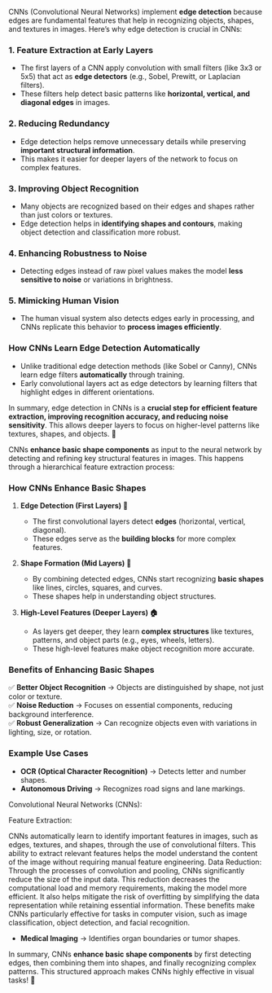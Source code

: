 CNNs (Convolutional Neural Networks) implement **edge detection** because edges are fundamental features that help in recognizing objects, shapes, and textures in images. Here’s why edge detection is crucial in CNNs:  

### 1. **Feature Extraction at Early Layers**  
   - The first layers of a CNN apply convolution with small filters (like 3x3 or 5x5) that act as **edge detectors** (e.g., Sobel, Prewitt, or Laplacian filters).
   - These filters help detect basic patterns like **horizontal, vertical, and diagonal edges** in images.

### 2. **Reducing Redundancy**  
   - Edge detection helps remove unnecessary details while preserving **important structural information**.
   - This makes it easier for deeper layers of the network to focus on complex features.

### 3. **Improving Object Recognition**  
   - Many objects are recognized based on their edges and shapes rather than just colors or textures.
   - Edge detection helps in **identifying shapes and contours**, making object detection and classification more robust.

### 4. **Enhancing Robustness to Noise**  
   - Detecting edges instead of raw pixel values makes the model **less sensitive to noise** or variations in brightness.

### 5. **Mimicking Human Vision**  
   - The human visual system also detects edges early in processing, and CNNs replicate this behavior to **process images efficiently**.

### **How CNNs Learn Edge Detection Automatically**  
   - Unlike traditional edge detection methods (like Sobel or Canny), CNNs learn edge filters **automatically** through training.
   - Early convolutional layers act as edge detectors by learning filters that highlight edges in different orientations.

In summary, edge detection in CNNs is a **crucial step for efficient feature extraction, improving recognition accuracy, and reducing noise sensitivity**. This allows deeper layers to focus on higher-level patterns like textures, shapes, and objects. 🚀

CNNs **enhance basic shape components** as input to the neural network by detecting and refining key structural features in images. This happens through a hierarchical feature extraction process:  

### **How CNNs Enhance Basic Shapes**  

1. **Edge Detection (First Layers) 🔹**  
   - The first convolutional layers detect **edges** (horizontal, vertical, diagonal).  
   - These edges serve as the **building blocks** for more complex features.  

2. **Shape Formation (Mid Layers) 🔺**  
   - By combining detected edges, CNNs start recognizing **basic shapes** like lines, circles, squares, and curves.  
   - These shapes help in understanding object structures.  

3. **High-Level Features (Deeper Layers) 🏠**  
   - As layers get deeper, they learn **complex structures** like textures, patterns, and object parts (e.g., eyes, wheels, letters).  
   - These high-level features make object recognition more accurate.  

### **Benefits of Enhancing Basic Shapes**  
✅ **Better Object Recognition** → Objects are distinguished by shape, not just color or texture.  
✅ **Noise Reduction** → Focuses on essential components, reducing background interference.  
✅ **Robust Generalization** → Can recognize objects even with variations in lighting, size, or rotation.  

### **Example Use Cases**  
- **OCR (Optical Character Recognition)** → Detects letter and number shapes.  
- **Autonomous Driving** → Recognizes road signs and lane markings.

Convolutional Neural Networks (CNNs):

Feature Extraction:

CNNs automatically learn to identify important features in images, such as edges, textures, and shapes, through the use of convolutional filters.
This ability to extract relevant features helps the model understand the content of the image without requiring manual feature engineering.
Data Reduction:
Through the processes of convolution and pooling, CNNs significantly reduce the size of the input data.
This reduction decreases the computational load and memory requirements, making the model more efficient.
It also helps mitigate the risk of overfitting by simplifying the data representation while retaining essential information.
These benefits make CNNs particularly effective for tasks in computer vision, such as image classification, object detection, and facial recognition.
- **Medical Imaging** → Identifies organ boundaries or tumor shapes.  

In summary, CNNs **enhance basic shape components** by first detecting edges, then combining them into shapes, and finally recognizing complex patterns. This structured approach makes CNNs highly effective in visual tasks! 🚀

